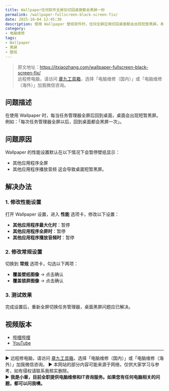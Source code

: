 ```yaml
---
title: Wallpaper任何软件全屏后切回桌面都会黑屏一秒
permalink: /wallpaper-fullscreen-black-screen-fix/
date: 2025-10-04 12:45:30
description: 使用 Wallpaper 壁纸软件时，任何全屏应用切回桌面都会出现短暂黑屏。本文提供性能和常规设置的修改步骤，帮助快速解决问题。
category:
- 电脑维修
tags:
- Wallpaper
- 黑屏
- 壁纸
---
```


> 原文地址：<https://itxiaozhang.com/wallpaper-fullscreen-black-screen-fix/>  
> 远程修电脑，请访问 [章九工具箱](https://zhang9.com/)，选择「电脑维修（国内）」或「电脑维修（海外）」加我微信咨询。

## 问题描述

在使用 Wallpaper 时，每当任务管理器全屏后回到桌面，桌面会出现短暂黑屏。例如：「每次任务管理器全屏以后，回到桌面都会黑屏一次」。

## 问题原因

Wallpaper 的性能设置默认在以下情况下会暂停壁纸显示：

* 其他应用程序全屏
* 其他应用程序播放音频
  这会导致桌面短暂黑屏。

## 解决办法

### 1. 修改性能设置

打开 Wallpaper 设置，进入 **性能** 选项卡，修改以下设置：

* **其他应用程序最大化时**：暂停
* **其他应用程序全屏时**：暂停
* **其他应用程序播放音频时**：暂停

### 2. 修改常规设置

切换到 **常规** 选项卡，勾选以下两项：

* **覆盖壁纸图像** → 点击确认
* **覆盖锁屏图像** → 点击确认

### 3. 测试效果

完成设置后，重新全屏切换任务管理器，桌面黑屏问题应已解决。

## 视频版本

* [哔哩哔哩](https://space.bilibili.com/3546607630944387)
* [YouTube](https://www.youtube.com/@itxiaozhang)

---
▶ 远程修电脑，请访问 [章九工具箱](https://zhang9.com/)，选择「电脑维修（国内）」或「电脑维修（海外）」加我微信咨询。
▶ 本网站的部分内容可能来源于网络，仅供大家学习与参考，如有侵权请联系我核实删除。  
▶ **我是小章，目前全职提供电脑维修和IT咨询服务。如果您有任何电脑相关的问题，都可以问我噢。**  
